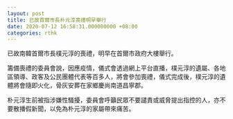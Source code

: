 ```yaml
---
layout: post
title: 已故首爾市長朴元淳喪禮明早舉行
date: 2020-07-12 16:58:31.000000000 +08:00
categories: rthk
---
```


已故南韓首爾市長樸元淳的喪禮，明早在首爾市政府大樓舉行。

籌備喪禮的委員會說，因應疫情，儀式會透過網上平台直播，樸元淳的遺屬、各地區領導、政客及公民團體代表等百多人，將會參加喪禮，儀式完成後，樸元淳的遺體將會隨即火化，骨灰安葬在家鄉慶尚南道昌寧郡。

朴元淳生前被指涉嫌性騷擾，委員會呼籲民眾不要譴責或威脅提出指控的人，亦不要散播假新聞，以免為朴元淳的家屬帶來痛苦。
